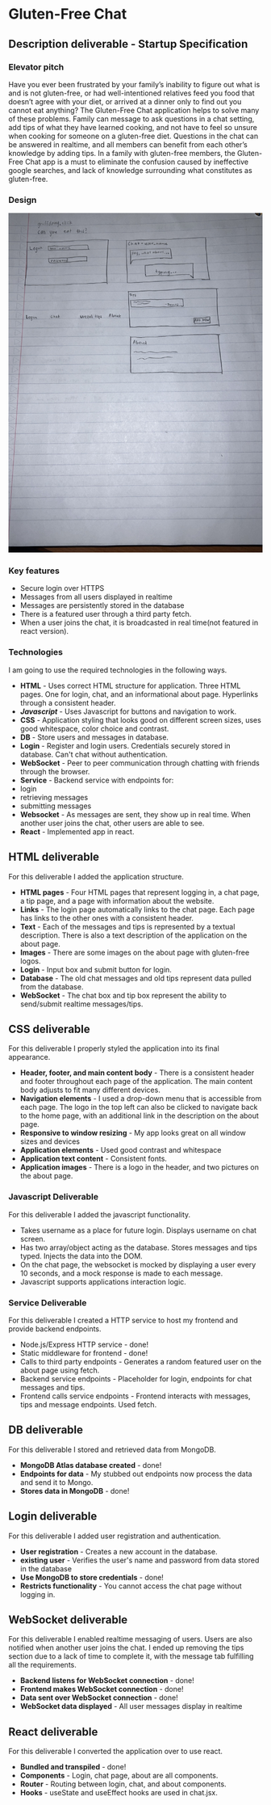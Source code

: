 # Gluten-Free Chat

## Description deliverable - Startup Specification

### Elevator pitch

Have you ever been frustrated by your family’s inability to figure out what is and is not gluten-free, or had well-intentioned relatives feed you food that doesn’t agree with your diet, or arrived at a dinner only to find out you cannot eat anything? The Gluten-Free Chat application helps to solve many of these problems. Family can message to ask questions in a chat setting, add tips of what they have learned cooking, and not have to feel so unsure when cooking for someone on a gluten-free diet. Questions in the chat can be answered in realtime, and all members can benefit from each other’s knowledge by adding tips. In a family with gluten-free members, the Gluten-Free Chat app is a must to eliminate the confusion caused by ineffective google searches, and lack of knowledge surrounding what constitutes as gluten-free.

### Design

![startupSketch](startupSketch.JPG)

### Key features

- Secure login over HTTPS
- Messages from all users displayed in realtime
- Messages are persistently stored in the database
- There is a featured user through a third party fetch.
- When a user joins the chat, it is broadcasted in real time(not featured in react version).

### Technologies

I am going to use the required technologies in the following ways.

- **HTML** - Uses correct HTML structure for application. Three HTML pages. One for login, chat, and an informational about page. Hyperlinks through a consistent header.
- ***Javascript*** - Uses Javascript for buttons and navigation to work.
- **CSS** - Application styling that looks good on different screen sizes, uses good whitespace, color choice and contrast.
- **DB** - Store users and messages in database.
- **Login** - Register and login users. Credentials securely stored in database. Can't chat without authentication.
- **WebSocket** - Peer to peer communication through chatting with friends through the browser.
- **Service** - Backend service with endpoints for:
- login
- retrieving messages
- submitting messages
- **Websocket** - As messages are sent, they show up in real time. When another user joins the chat, other users are able to see.
- **React** - Implemented app in react.

## HTML deliverable

For this deliverable I added the application structure.

- **HTML pages** - Four HTML pages that represent logging in, a chat page, a tip page, and a page with information about the website.
- **Links** - The login page automatically links to the chat page. Each page has links to the other ones with a consistent header.
- **Text** - Each of the messages and tips is represented by a textual description. There is also a text description of the application on the about page.
- **Images** - There are some images on the about page with gluten-free logos.
- **Login** - Input box and submit button for login.
- **Database** - The old chat messages and old tips represent data pulled from the database.
- **WebSocket** - The chat box and tip box represent the ability to send/submit realtime messages/tips.

## CSS deliverable

For this deliverable I properly styled the application into its final appearance.

- **Header, footer, and main content body** - There is a consistent header and footer throughout each page of the application. The main content body adjusts to fit many  different devices.
- **Navigation elements** - I used a drop-down menu that is accessible from each page. The logo in the top left can also be clicked to navigate back to the home page, with an additional link in the description on the about page.
- **Responsive to window resizing** - My app looks great on all window sizes and devices
- **Application elements** - Used good contrast and whitespace
- **Application text content** - Consistent fonts.
- **Application images** - There is a logo in the header, and two pictures on the about page.

### Javascript Deliverable

For this deliverable I added the javascript functionality.

- Takes username as a place for future login. Displays username on chat screen.
- Has two array/object acting as the database. Stores messages and tips typed. Injects the data into the DOM.
- On the chat page, the websocket is mocked by displaying a user every 10 seconds, and a mock response is made to each message.
- Javascript supports applications interaction logic.

### Service Deliverable

For this deliverable I created a HTTP service to host my frontend and provide backend endpoints.

- Node.js/Express HTTP service - done!
- Static middleware for frontend - done!
- Calls to third party endpoints - Generates a random featured user on the about page using fetch.
- Backend service endpoints - Placeholder for login, endpoints for chat messages and tips.
- Frontend calls service endpoints - Frontend interacts with messages, tips and message endpoints. Used fetch.

## DB deliverable

For this deliverable I stored and retrieved data from MongoDB.

- **MongoDB Atlas database created** - done!
- **Endpoints for data** - My stubbed out endpoints now process the data and send it to Mongo.
- **Stores data in MongoDB** - done!


## Login deliverable

For this deliverable I added user registration and authentication.

- **User registration** - Creates a new account in the database.
- **existing user** - Verifies the user's name and password from data stored in the database
- **Use MongoDB to store credentials** - done!
- **Restricts functionality** - You cannot access the chat page without logging in.

## WebSocket deliverable

For this deliverable I enabled realtime messaging of users. Users are also notified when another user joins the chat. I ended up removing the tips section due to a lack of time to complete it, with the message tab fulfilling all the requirements.

- **Backend listens for WebSocket connection** - done!
- **Frontend makes WebSocket connection** - done!
- **Data sent over WebSocket connection** - done!
- **WebSocket data displayed** - All user messages display in realtime


## React deliverable

For this deliverable I converted the application over to use react.

- **Bundled and transpiled** - done!
- **Components** - Login, chat page, about are all components.
- **Router** - Routing between login, chat, and about components.
- **Hooks** - useState and useEffect hooks are used in chat.jsx.

